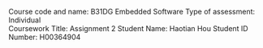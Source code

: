 Course code and name:  B31DG Embedded Software 
Type of assessment: Individual  
Coursework Title:  Assignment 2 
Student Name:  Haotian Hou 
Student ID Number: H00364904
